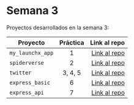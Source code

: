 # Semana 3 

Proyectos desarrollados en la semana 3:

| Proyecto | Práctica | Link al repo |
| ------------- |:-------------:| -----:|
|`my_launchx_app`|1|[Link al repo](https://github.com/carlos0318/my_launchx_app)|
|`spiderverse`|2|[Link al repo](https://github.com/carlos0318/spiderverse)|
|`twitter`|3, 4, 5|[Link al repo](https://github.com/carlos0318/playbook/tree/main/weekly_mission_3/twitter)|
|`express_basic`|6|[Link al repo](https://github.com/carlos0318/express_basic/tree/main)|
|`express_api`|7|[Link al repo](https://github.com/LaunchX-InnovaccionVirtual/MissionNodeJS)|

